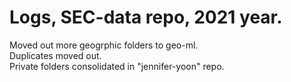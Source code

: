 # Logs, SEC-data repo, 2021 year.  

Moved out more geogrphic folders to geo-ml.  
Duplicates moved out.  
Private folders consolidated in "jennifer-yoon" repo.  
